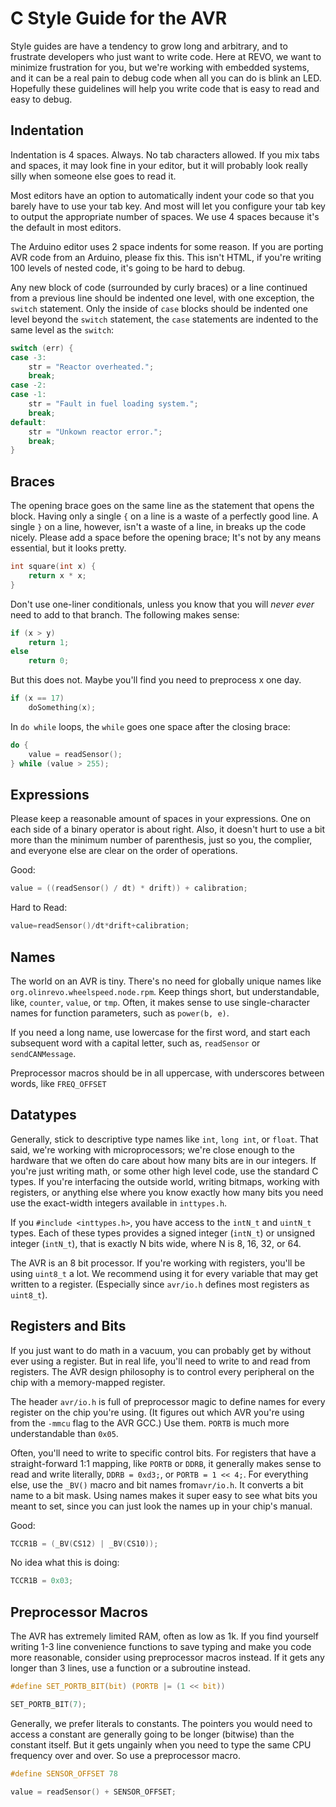C Style Guide for the AVR
=========================

Style guides are have a tendency to grow long and arbitrary, and to frustrate
developers who just want to write code. Here at REVO, we want to minimize
frustration for you, but we're working with embedded systems, and it can be a 
real pain to debug code when all you can do is blink an LED. Hopefully these
guidelines will help you write code that is easy to read and easy to debug.

Indentation
-----------

Indentation is 4 spaces. Always. No tab characters allowed. If you mix tabs
and spaces, it may look fine in your editor, but it will probably look really
silly when someone else goes to read it. 

Most editors have an option to automatically indent your code so that you
barely have to use your tab key. And most will let you configure your tab key
to output the appropriate number of spaces. We use 4 spaces because it's the
default in most editors.

The Arduino editor uses 2 space indents for some reason. If you are porting 
AVR code from an Arduino, please fix this. This isn't HTML, if you're writing
100 levels of nested code, it's going to be hard to debug.

Any new block of code (surrounded by curly braces) or a line continued from a
previous line should be indented one level, with one exception, the `switch`
statement. Only the inside of `case` blocks should be indented one level
beyond the `switch` statement, the `case` statements are indented to the same
level as the `switch`:

```c
switch (err) {
case -3:
    str = "Reactor overheated.";
    break;
case -2:
case -1:
    str = "Fault in fuel loading system.";
    break;
default:
    str = "Unkown reactor error.";
    break;
}
```

Braces
------

The opening brace goes on the same line as the statement that opens the block.
Having only a single `{` on a line is a waste of a perfectly good line. 
A single `}` on a line, however, isn't a waste of a line, in breaks up the
code nicely. Please add a space before the opening brace; It's not by any
means essential, but it looks pretty.

```c
int square(int x) {
    return x * x;
}
```

Don't use one-liner conditionals, unless you know that you will _never ever_
need to add to that branch. The following makes sense:

```c
if (x > y)
    return 1;
else
    return 0;
```

But this does not. Maybe you'll find you need to preprocess x one day.

```c
if (x == 17) 
    doSomething(x);
```

In `do while` loops, the `while` goes one space after the closing brace:

```c
do {
    value = readSensor();
} while (value > 255);
```

Expressions
-----------

Please keep a reasonable amount of spaces in your expressions. One on each
side of a binary operator is about right. Also, it doesn't hurt to use a bit
more than the minimum number of parenthesis, just so you, the complier, and
everyone else are clear on the order of operations.

Good:

```c
value = ((readSensor() / dt) * drift)) + calibration;
```

Hard to Read:

```c
value=readSensor()/dt*drift+calibration;
```

Names
-----

The world on an AVR is tiny. There's no need for globally unique names like
`org.olinrevo.wheelspeed.node.rpm`. Keep things short, but understandable,
like, `counter`, `value`, or `tmp`. Often, it makes sense to use
single-character names for function parameters, such as `power(b, e)`. 

If you need a long name, use lowercase for the first word, and start each 
subsequent word with a capital letter, such as, `readSensor` or 
`sendCANMessage`.

Preprocessor macros should be in all uppercase, with underscores between
words, like `FREQ_OFFSET`

Datatypes
---------

Generally, stick to descriptive type names like `int`, `long int`, or `float`.
That said, we're working with microprocessors; we're close enough to the
hardware that we often do care about how many bits are in our integers. If
you're just writing math, or some other high level code, use the standard C 
types. If you're interfacing the outside world, writing bitmaps, working
with registers, or anything else where you know exactly how many bits you need
use the exact-width integers available in `inttypes.h`.

If you `#include <inttypes.h>`, you have access to the `intN_t` and `uintN_t`
types. Each of these types provides a signed integer (`intN_t`) or unsigned 
integer (`intN_t`), that is exactly N bits wide, where N is 8, 16, 32, or 64.

The AVR is an 8 bit processor. If you're working with registers, you'll be
using `uint8_t` a lot. We recommend using it for every variable that may
get written to a register. (Especially since `avr/io.h` defines most registers
as `uint8_t`).

Registers and Bits
------------------

If you just want to do math in a vacuum, you can probably get by without ever
using a register. But in real life, you'll need to write to and read from
registers. The AVR design philosophy is to control every peripheral on the
chip with a memory-mapped register.

The header `avr/io.h` is full of preprocessor magic to define names for every
register on the chip you're using. (It figures out which AVR you're using from
the `-mmcu` flag to the AVR GCC.) Use them. `PORTB` is much more 
understandable than `0x05`.

Often, you'll need to write to specific control bits. For registers that have
a straight-forward 1:1 mapping, like `PORTB` or `DDRB`, it generally makes
sense to read and write literally, `DDRB = 0xd3;`, or `PORTB = 1 << 4;`. For
everything else, use the `_BV()` macro and bit names from`avr/io.h`. It 
converts a bit name to a bit mask. Using names makes it super easy to see what
bits you meant to set, since you can just look the names up in your chip's
manual.

Good:

```c
TCCR1B = (_BV(CS12) | _BV(CS10));
```

No idea what this is doing:

```c
TCCR1B = 0x03;
```

Preprocessor Macros
-------------------

The AVR has extremely limited RAM, often as low as 1k. If you find yourself
writing 1-3 line convenience functions to save typing and make you code more
reasonable, consider using preprocessor macros instead. If it gets any longer
than 3 lines, use a function or a subroutine instead.

```c
#define SET_PORTB_BIT(bit) (PORTB |= (1 << bit))

SET_PORTB_BIT(7);
```

Generally, we prefer literals to constants. The pointers you would need to
access a constant are generally going to be longer (bitwise) than the constant
itself. But it gets ungainly when you need to type the same CPU frequency over
and over. So use a preprocessor macro.

```c
#define SENSOR_OFFSET 78

value = readSensor() + SENSOR_OFFSET;
```
